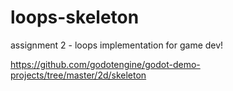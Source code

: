 # loops-skeleton

assignment 2 - loops implementation for game dev!

https://github.com/godotengine/godot-demo-projects/tree/master/2d/skeleton

